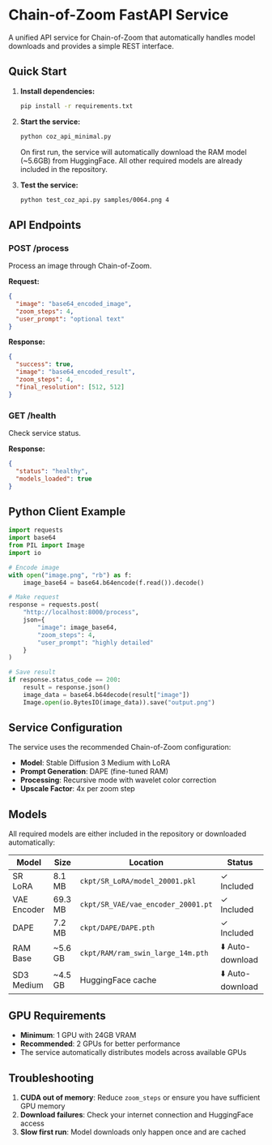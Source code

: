 # Chain-of-Zoom FastAPI Service

A unified API service for Chain-of-Zoom that automatically handles model downloads and provides a simple REST interface.

## Quick Start

1. **Install dependencies:**
   ```bash
   pip install -r requirements.txt
   ```

2. **Start the service:**
   ```bash
   python coz_api_minimal.py
   ```
   
   On first run, the service will automatically download the RAM model (~5.6GB) from HuggingFace.
   All other required models are already included in the repository.

3. **Test the service:**
   ```bash
   python test_coz_api.py samples/0064.png 4
   ```

## API Endpoints

### POST /process
Process an image through Chain-of-Zoom.

**Request:**
```json
{
  "image": "base64_encoded_image",
  "zoom_steps": 4,
  "user_prompt": "optional text"
}
```

**Response:**
```json
{
  "success": true,
  "image": "base64_encoded_result",
  "zoom_steps": 4,
  "final_resolution": [512, 512]
}
```

### GET /health
Check service status.

**Response:**
```json
{
  "status": "healthy",
  "models_loaded": true
}
```

## Python Client Example

```python
import requests
import base64
from PIL import Image
import io

# Encode image
with open("image.png", "rb") as f:
    image_base64 = base64.b64encode(f.read()).decode()

# Make request
response = requests.post(
    "http://localhost:8000/process",
    json={
        "image": image_base64,
        "zoom_steps": 4,
        "user_prompt": "highly detailed"
    }
)

# Save result
if response.status_code == 200:
    result = response.json()
    image_data = base64.b64decode(result["image"])
    Image.open(io.BytesIO(image_data)).save("output.png")
```

## Service Configuration

The service uses the recommended Chain-of-Zoom configuration:
- **Model**: Stable Diffusion 3 Medium with LoRA
- **Prompt Generation**: DAPE (fine-tuned RAM)
- **Processing**: Recursive mode with wavelet color correction
- **Upscale Factor**: 4x per zoom step

## Models

All required models are either included in the repository or downloaded automatically:

| Model | Size | Location | Status |
|-------|------|----------|--------|
| SR LoRA | 8.1 MB | `ckpt/SR_LoRA/model_20001.pkl` | ✓ Included |
| VAE Encoder | 69.3 MB | `ckpt/SR_VAE/vae_encoder_20001.pt` | ✓ Included |
| DAPE | 7.2 MB | `ckpt/DAPE/DAPE.pth` | ✓ Included |
| RAM Base | ~5.6 GB | `ckpt/RAM/ram_swin_large_14m.pth` | ⬇️ Auto-download |
| SD3 Medium | ~4.5 GB | HuggingFace cache | ⬇️ Auto-download |

## GPU Requirements

- **Minimum**: 1 GPU with 24GB VRAM
- **Recommended**: 2 GPUs for better performance
- The service automatically distributes models across available GPUs

## Troubleshooting

1. **CUDA out of memory**: Reduce `zoom_steps` or ensure you have sufficient GPU memory
2. **Download failures**: Check your internet connection and HuggingFace access
3. **Slow first run**: Model downloads only happen once and are cached